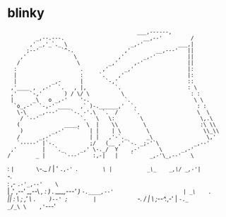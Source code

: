 # blinky
                                             ___,------,
             _,--.---.                         __,--'         /
           ,' _,'_`._ \                    _,-'           ___,|
          ;--'       `^-.                ,'        __,---'   ||
        ,'               \             ,'      _,-'          ||
       /                  \         _,'     ,-'              ||
      :                    .      ,'     _,'                 |:
      |                    :     `.    ,'                    |:
      |           _,-      |       `-,'                      ::
     ,'____ ,  ,-'  `.   , |,         `.                     : \
     ,'    `-,'       ) / \/ \          \                     : :
     |      _\   o _,-'    '-.           `.                    \ \
      `o_,-'  `-,-' ____   ,` )-.______,'  `.                   : :
       \-\    _,---'    `-. -'.\  `.  /     `.                  \  \
        / `--'             `.   \   \:        \                  \,.\
       (              ____,  \  |    \\        \                 :\ \\
        )         _,-'    `   | |    | \        \                 \\_\\
       /      _,-'            | |   ,'-`._      _\                 \,'
       `-----' |`-.           ;/   (__ ,' `-. _;-'`\           _,--'
     ,'        |   `._     _,' \-._/  Y    ,-'      \      _,-'
    /        _ |      `---'    :,-|   |    `     _,-'\_,--'   \
   :          `|       \`-._   /  |   '     `.,-' `._`         \
   |           _\_    _,\/ _,-'|                     `-._       \
   :   ,-         `.-'_,--'    \                         `       \
   | ,'           ,--'      _,--\           _,                    :
    )         .    \___,---'   ) `-.____,--'                      |
   _\    .     `    ||        :            \                      ;
 ,'  \    `.    )--' ;        |             `-.                  /
|     \     ;--^._,-'         |                `-._            _/_\
\    ,'`---'                 
